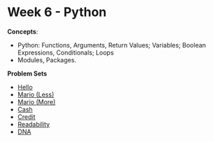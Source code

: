 # Week 6 - Python

**Concepts**:
- Python: Functions, Arguments, Return Values; Variables; Boolean Expressions, Conditionals; Loops
- Modules, Packages.

**Problem Sets**

- [Hello]()
- [Mario (Less)]()
- [Mario (More)]()
- [Cash]()
- [Credit]()
- [Readability]()
- [DNA]()
